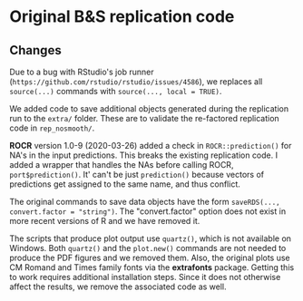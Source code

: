 Original B&S replication code
=============

## Changes

Due to a bug with RStudio's job runner (`https://github.com/rstudio/rstudio/issues/4586`), we replaces all `source(...)` commands with `source(..., local = TRUE)`. 

We added code to save additional objects generated during the replication run to the `extra/` folder. These are to validate the re-factored replication code in `rep_nosmooth/`. 

**ROCR** version 1.0-9 (2020-03-26) added a check in `ROCR::prediction()` for NA's in the input predictions. This breaks the existing replication code. I added a wrapper that handles the NAs before calling ROCR, `port$prediction()`. It' can't be just `prediction()` because vectors of predictions get assigned to the same name, and thus conflict. 

The original commands to save data objects have the form `saveRDS(..., convert.factor = "string")`. The "convert.factor" option does not exist in more recent versions of R and we have removed it. 

The scripts that produce plot output use `quartz()`, which is not available on Windows. Both `quartz()` and the `plot.new()` commands are not needed to produce the PDF figures and we removed them. Also, the original plots use CM Romand and Times family fonts via the **extrafonts** package. Getting this to work requires additional installation steps. Since it does not otherwise affect the results, we remove the associated code as well.  



